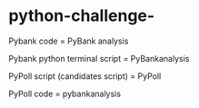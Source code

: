 # python-challenge- 
Pybank code = PyBank analysis


Pybank python terminal script = PyBankanalysis


PyPoll script (candidates script) = PyPoll


PyPoll code = pybankanalysis

